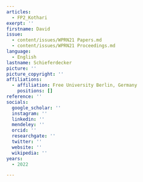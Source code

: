 ```yaml
---
articles:
  - FP2_Kothari
exerpt: ''
firstname: David
issue:
  - content/issues/WPRN21 Papers.md
  - content/issues/WPRN21 Proceedings.md
language:
  - English
lastname: Schieferdecker
picture: ''
picture_copyright: ''
affiliations:
  - affiliation: Free University Berlin, Germany
    positions: []
reference: ''
socials:
  google_scholar: ''
  instagram: ''
  linkedin: ''
  mendeley: ''
  orcid: ''
  researchgate: ''
  twitter: ''
  website: ''
  wikipedia: ''
years:
  - 2022

---
```

